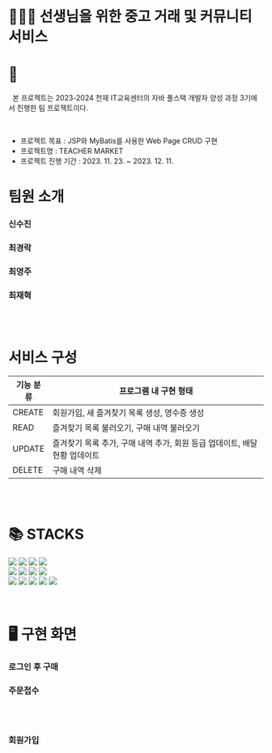 # 🧑🏻‍🏫 선생님을 위한 중고 거래 및 커뮤니티 서비스 
#     <TEACHER MARKET> 🛒
<p>
  &nbsp; 본 프로젝트는 2023-2024 천재 IT교육센터의 자바 풀스택 개발자 양성 과정 3기에서 진행한 팀 프로젝트이다.
</p>
<br>

  - 프로젝트 목표 : JSP와 MyBatis를 사용한 Web Page CRUD 구현  <br> 
  - 프로젝트명 : TEACHER MARKET <br>
  - 프로젝트 진행 기간 : 2023. 11. 23. ~ 2023. 12. 11. <br>


# 팀원 소개

### 신수진 
### 최경락 
### 최영주
### 최재혁
<br><br>


# 서비스 구성
| 기능 분류 | 프로그램 내 구현 형태 |
| --- | --- |
| CREATE | 회원가입, 새 즐겨찾기 목록 생성, 영수증 생성 |
| READ | 즐겨찾기 목록 불러오기, 구매 내역 불러오기 |
| UPDATE | 즐겨찾기 목록 추가, 구매 내역 추가, 회원 등급 업데이트, 배달 현황 업데이트 |
| DELETE | 구매 내역 삭제 |


<br><br>



# 📚 STACKS

<div>
<img src="https://img.shields.io/badge/java-007396?style=for-the-badge&logo=java&logoColor=white">
<img src="https://img.shields.io/badge/jsp-D40000?style=for-the-badge&logo=jsp&logoColor=white">
<img src="https://img.shields.io/badge/MyBatis-000000?style=for-the-badge&logo=MyBatis&logoColor=white">
  <img src="https://img.shields.io/badge/apache tomcat-F8DC75?style=for-the-badge&logo=apachetomcat&logoColor=white"> <br>
<img src="https://img.shields.io/badge/amazonaws-232F3E?style=for-the-badge&logo=amazonaws&logoColor=white"> 
<img src="https://img.shields.io/badge/MySQL-4479A1?style=for-the-badge&logo=mysql&logoColor=white">
<img src="https://img.shields.io/badge/MariaDB-003545?style=for-the-badge&logo=mariadb&logoColor=white">
<img src="https://img.shields.io/badge/CSS3-1572B6?style=for-the-badge&logo=CSS3&logoColor=white"> <br>
<img src="https://img.shields.io/badge/IntelliJ-000000?style=for-the-badge&logo=intellijidea&logoColor=white">
<img src="https://img.shields.io/badge/Git-F05032?style=for-the-badge&logo=git&logoColor=white">
<img src="https://img.shields.io/badge/GitHub-181717?style=for-the-badge&logo=github&logoColor=white">
<img src="https://img.shields.io/badge/Slack-4A154B?style=for-the-badge&logo=slack&logoColor=white">
<img src="https://img.shields.io/badge/Notion-00000?style=for-the-badge&logo=notion&logoColor=white">
</div>
<br><br>



# 🖥️ 구현 화면
### 로그인 후 구매

### 주문접수

<br><br>

### 회원가입
